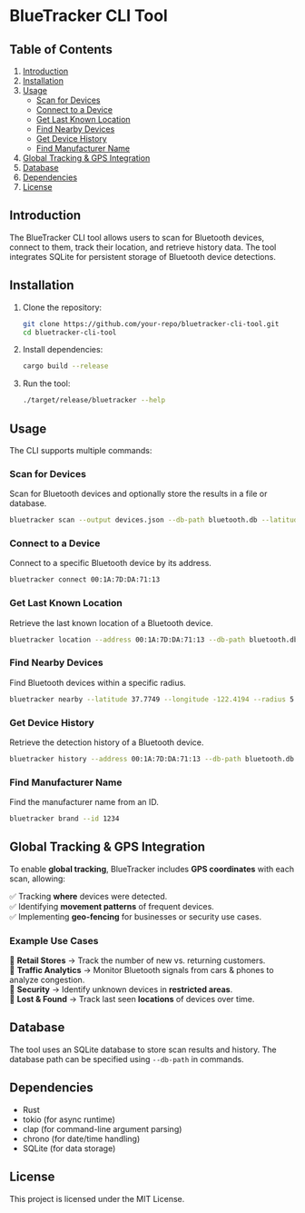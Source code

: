 # BlueTracker CLI Tool

## Table of Contents
1. [Introduction](#introduction)
2. [Installation](#installation)
3. [Usage](#usage)
   - [Scan for Devices](#scan-for-devices)
   - [Connect to a Device](#connect-to-a-device)
   - [Get Last Known Location](#get-last-known-location)
   - [Find Nearby Devices](#find-nearby-devices)
   - [Get Device History](#get-device-history)
   - [Find Manufacturer Name](#find-manufacturer-name)
4. [Global Tracking & GPS Integration](#global-tracking--gps-integration)
5. [Database](#database)
6. [Dependencies](#dependencies)
7. [License](#license)

## Introduction
The BlueTracker CLI tool allows users to scan for Bluetooth devices, connect to them, track their location, and retrieve history data. The tool integrates SQLite for persistent storage of Bluetooth device detections.

## Installation
1. Clone the repository:
   ```sh
   git clone https://github.com/your-repo/bluetracker-cli-tool.git
   cd bluetracker-cli-tool
   ```
2. Install dependencies:
   ```sh
   cargo build --release
   ```
3. Run the tool:
   ```sh
   ./target/release/bluetracker --help
   ```

## Usage
The CLI supports multiple commands:

### Scan for Devices
Scan for Bluetooth devices and optionally store the results in a file or database.
```sh
bluetracker scan --output devices.json --db-path bluetooth.db --latitude 37.7749 --longitude -122.4194
```

### Connect to a Device
Connect to a specific Bluetooth device by its address.
```sh
bluetracker connect 00:1A:7D:DA:71:13
```

### Get Last Known Location
Retrieve the last known location of a Bluetooth device.
```sh
bluetracker location --address 00:1A:7D:DA:71:13 --db-path bluetooth.db
```

### Find Nearby Devices
Find Bluetooth devices within a specific radius.
```sh
bluetracker nearby --latitude 37.7749 --longitude -122.4194 --radius 5 --db-path bluetooth.db
```

### Get Device History
Retrieve the detection history of a Bluetooth device.
```sh
bluetracker history --address 00:1A:7D:DA:71:13 --db-path bluetooth.db --start-time "2024-01-01T00:00:00Z" --end-time "2024-01-31T23:59:59Z" --limit 50
```

### Find Manufacturer Name
Find the manufacturer name from an ID.
```sh
bluetracker brand --id 1234
```

## Global Tracking & GPS Integration
To enable **global tracking**, BlueTracker includes **GPS coordinates** with each scan, allowing:

✅ Tracking **where** devices were detected.  
✅ Identifying **movement patterns** of frequent devices.  
✅ Implementing **geo-fencing** for businesses or security use cases.  

### Example Use Cases
🔵 **Retail Stores** → Track the number of new vs. returning customers.  
🔵 **Traffic Analytics** → Monitor Bluetooth signals from cars & phones to analyze congestion.  
🔵 **Security** → Identify unknown devices in **restricted areas**.  
🔵 **Lost & Found** → Track last seen **locations** of devices over time.  

## Database
The tool uses an SQLite database to store scan results and history. The database path can be specified using `--db-path` in commands.

## Dependencies
- Rust
- tokio (for async runtime)
- clap (for command-line argument parsing)
- chrono (for date/time handling)
- SQLite (for data storage)

## License
This project is licensed under the MIT License.

